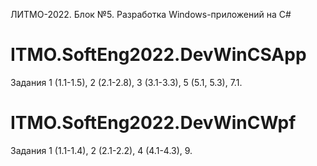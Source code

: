 ЛИТМО-2022. Блок №5. Разработка Windows-приложений на С#
# ITMO.SoftEng2022.DevWinCSApp
Задания 1 (1.1-1.5), 2 (2.1-2.8), 3 (3.1-3.3), 5 (5.1, 5.3), 7.1.
# ITMO.SoftEng2022.DevWinCWpf
Задания 1 (1.1-1.4), 2 (2.1-2.2), 4 (4.1-4.3), 9.
